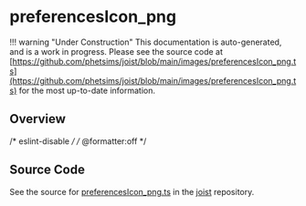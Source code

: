 # preferencesIcon_png

!!! warning "Under Construction"
    This documentation is auto-generated, and is a work in progress. Please see the source code at
    [https://github.com/phetsims/joist/blob/main/images/preferencesIcon_png.ts](https://github.com/phetsims/joist/blob/main/images/preferencesIcon_png.ts) for the most up-to-date information.

## Overview

/* eslint-disable */
/* @formatter:off */



## Source Code

See the source for [preferencesIcon_png.ts](https://github.com/phetsims/joist/blob/main/images/preferencesIcon_png.ts) in the [joist](https://github.com/phetsims/joist) repository.
